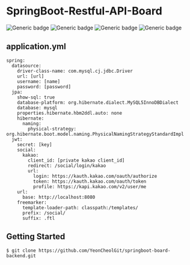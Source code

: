 # SpringBoot-Restful-API-Board
![Generic badge](https://img.shields.io/badge/jdk-11-red.svg)
![Generic badge](https://img.shields.io/badge/springboot-2.4.4-green.svg)
![Generic badge](https://img.shields.io/badge/jjwt-0.9.1-blue.svg)
![Generic badge](https://img.shields.io/badge/lombok-1.18.18-yellow.svg)

## application.yml
```
spring:
  datasource:
    driver-class-name: com.mysql.cj.jdbc.Driver
    url: [url]
    username: [name]
    password: [password]
  jpa:
    show-sql: true
    database-platform: org.hibernate.dialect.MySQL5InnoDBDialect
    database: mysql
    properties.hibernate.hbm2ddl.auto: none
    hibernate:
      naming:
        physical-strategy: org.hibernate.boot.model.naming.PhysicalNamingStrategyStandardImpl
  jwt:
    secret: [key]
    social:
      kakao:
        client_id: [private kakao client_id]
        redirect: /social/login/kakao
        url:
          login: https://kauth.kakao.com/oauth/authorize
          token: https://kauth.kakao.com/oauth/token
          profile: https://kapi.kakao.com/v2/user/me
    url:
      base: http://localhost:8080
    freemarker:
      template-loader-path: classpath:/templates/
      prefix: /social/
      suffix: .ftl
```

## Getting Started
```
$ git clone https://github.com/YeonCheolGit/springboot-board-backend.git
```



